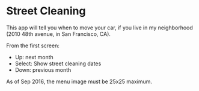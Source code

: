 # Street Cleaning

This app will tell you when to move your car, if you live in my neighborhood (2010 48th avenue, in San Francisco, CA).

From the first screen:
- Up: next month
- Select: Show street cleaning dates
- Down: previous month

As of Sep 2016, the menu image must be 25x25 maximum.
